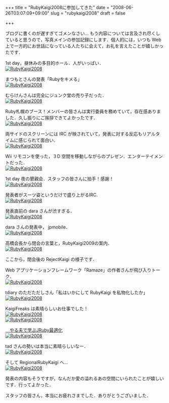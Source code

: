 +++
title = "RubyKaigi2008に参加してきた"
date = "2008-06-26T03:07:09+09:00"
slug = "rubykaigi2008"
draft = false

+++

<p>ブログに書くのが遅すぎてゴメンなさい… もう内容については言及され尽くしていると思うので，写真メインの参加記録にします．個人的には，いつも Web 上で一方的にお世話になっている人たちに会えて，お礼を言えたことが嬉しかったです．</p>
<p>1st day，昼休みの多目的ホール．人がいっぱい．<br />
<a href="http://www.flickr.com/photos/june29/2597388453/" title="RubyKaigi2008 by june29, on Flickr"><img src="http://farm4.static.flickr.com/3150/2597388453_29a95d2f1e.jpg" alt="RubyKaigi2008" /></a></p>
<p>まつもとさんの発表「Rubyをキメる」<br />
<a href="http://www.flickr.com/photos/june29/2598220520/" title="RubyKaigi2008 by june29, on Flickr"><img src="http://farm4.static.flickr.com/3142/2598220520_2cc6c569a6.jpg" alt="RubyKaigi2008" /></a></p>
<p>むらけんさんは完全にジュンク堂の売り子だった．<br />
<a href="http://www.flickr.com/photos/june29/2598225968/" title="RubyKaigi2008 by june29, on Flickr"><img src="http://farm4.static.flickr.com/3153/2598225968_be5492362f.jpg" alt="RubyKaigi2008" /></a></p>
<p>Ruby札幌のブース！メンバーの皆さんは実行委員を務めていて，存在感ありました．久し振りにご挨拶できてよかったです．<br />
<a href="http://www.flickr.com/photos/june29/2598226324/" title="RubyKaigi2008 by june29, on Flickr"><img src="http://farm4.static.flickr.com/3160/2598226324_f9d0335425.jpg" alt="RubyKaigi2008" /></a></p>
<p>両サイドのスクリーンには IRC が映されていて，発表に対する反応もリアルタイムに感じられて面白い．<br />
<a href="http://www.flickr.com/photos/june29/2597395463/" title="RubyKaigi2008 by june29, on Flickr"><img src="http://farm4.static.flickr.com/3047/2597395463_8720475969.jpg" alt="RubyKaigi2008" /></a></p>
<p>Wii リモコンを使った，３D 空間を移動しながらのプレゼン．エンターテイメントだった．<br />
<a href="http://www.flickr.com/photos/june29/2597396279/" title="RubyKaigi2008 by june29, on Flickr"><img src="http://farm4.static.flickr.com/3157/2597396279_841e4b24c3.jpg" alt="RubyKaigi2008" /></a></p>
<p>1st day 夜の懇親会．スタッフの皆さんに拍手！感謝！<br />
<a href="http://www.flickr.com/photos/june29/2598234288/" title="RubyKaigi2008 by june29, on Flickr"><img src="http://farm4.static.flickr.com/3061/2598234288_9e1e2315a1.jpg" alt="RubyKaigi2008" /></a></p>
<p>発表者がスーツ姿というだけで盛り上がるIRC.<br />
<a href="http://www.flickr.com/photos/june29/2600155421/" title="RubyKaigi2008 by june29, on Flickr"><img src="http://farm4.static.flickr.com/3206/2600155421_c8b45b2ee2.jpg" alt="RubyKaigi2008" /></a></p>
<p>発表直前の dara さんが渋すぎる．<br />
<a href="http://www.flickr.com/photos/june29/2600164519/" title="RubyKaigi2008 by june29, on Flickr"><img src="http://farm4.static.flickr.com/3125/2600164519_ea7bd2e867.jpg" alt="RubyKaigi2008" /></a></p>
<p>dara さんの発表中， jpmobile．<br />
<a href="http://www.flickr.com/photos/june29/2600997294/" title="RubyKaigi2008 by june29, on Flickr"><img src="http://farm4.static.flickr.com/3003/2600997294_52a17a7bc6.jpg" alt="RubyKaigi2008" /></a></p>
<p>高橋会長から閉会の言葉と，RubyKaigi2009の案内．<br />
<a href="http://www.flickr.com/photos/june29/2600998986/" title="RubyKaigi2008 by june29, on Flickr"><img src="http://farm4.static.flickr.com/3142/2600998986_f92fa2e7e5.jpg" alt="RubyKaigi2008" /></a></p>
<p>ここから，閉会後の RejectKaigi の様子です．</p>
<p>Web アプリケーションフレームワーク「Ramaze」の作者さんが飛び入りトーク．<br />
<a href="http://www.flickr.com/photos/june29/2601007746/" title="RubyKaigi2008 by june29, on Flickr"><img src="http://farm4.static.flickr.com/3068/2601007746_a76d38aac2.jpg" alt="RubyKaigi2008" /></a></p>
<p>tdiary のただただしさん「私はいかにして RubyKaigi を私物化したか」<br />
<a href="http://www.flickr.com/photos/june29/2600183193/" title="RubyKaigi2008 by june29, on Flickr"><img src="http://farm3.static.flickr.com/2366/2600183193_d79909d43a.jpg" alt="RubyKaigi2008" /></a></p>
<p>KaigiFreaks は素晴らしいお仕事でした！<br />
<a href="http://www.flickr.com/photos/june29/2601015962/" title="RubyKaigi2008 by june29, on Flickr"><img src="http://farm4.static.flickr.com/3114/2601015962_9eaa4b25d4.jpg" alt="RubyKaigi2008" /></a><br />
<a href="http://www.flickr.com/photos/june29/2600188483/" title="RubyKaigi2008 by june29, on Flickr"><img src="http://farm4.static.flickr.com/3199/2600188483_dcfef88fb4.jpg" alt="RubyKaigi2008" /></a></p>
<p><a href="http://recompile.net/2008/06/jruby-3.html">　やる夫で学ぶJRuby最適化</a><br />
<a href="http://www.flickr.com/photos/june29/2600190949/" title="RubyKaigi2008 by june29, on Flickr"><img src="http://farm4.static.flickr.com/3269/2600190949_0aff0d9513.jpg" alt="RubyKaigi2008" /></a></p>
<p>tad さんの勢いは本当に素晴らしいなー．<br />
<a href="http://www.flickr.com/photos/june29/2601005922/" title="RubyKaigi2008 by june29, on Flickr"><img src="http://farm4.static.flickr.com/3077/2601005922_d00c1fe9e4.jpg" alt="RubyKaigi2008" /></a></p>
<p>そして RegionalRubyKaigi へ…<br />
<a href="http://www.flickr.com/photos/june29/2600192427/" title="RubyKaigi2008 by june29, on Flickr"><img src="http://farm4.static.flickr.com/3096/2600192427_295a2b8367.jpg" alt="RubyKaigi2008" /></a></p>
<p>発表の内容もそうですが，なんだか愛の溢れるあの空間にいられたことが嬉しいです．行ってよかった．</p>
<p>スタッフの皆さん，本当にお疲れさまでした．ありがとうございました．</p>
